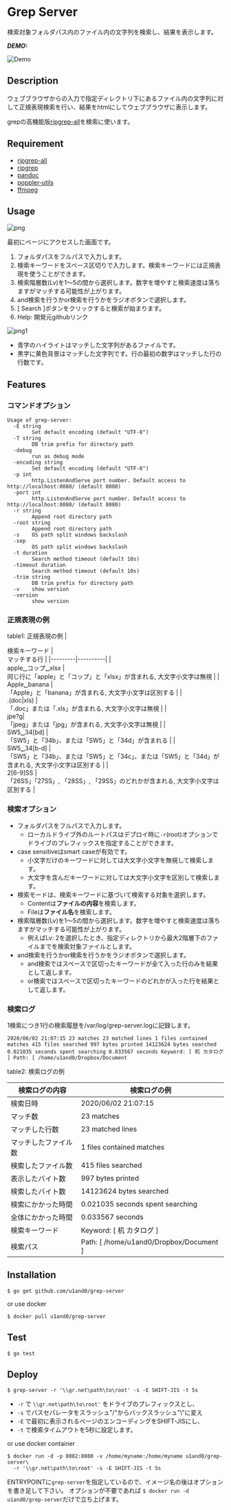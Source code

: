 # Grep Server
検索対象フォルダパス内のファイル内の文字列を検索し、結果を表示します。

***DEMO:***

![Demo](https://github.com/u1and0/grep-server/blob/u1and0-patch-2/Peek%202020-06-07%2023-23.gif)

## Description
ウェブブラウザからの入力で指定ディレクトリ下にあるファイル内の文字列に対して正規表現検索を行い、結果をhtmlにしてウェブブラウザに表示します。

grepの高機能版[ripgrep-all](https://github.com/phiresky/ripgrep-all)を検索に使います。


## Requirement
* [ripgrep-all](https://github.com/phiresky/ripgrep-all)
* [ripgrep](https://github.com/BurntSushi/ripgrep)
* [pandoc](https://pandoc.org/)
* [poppler-utils](https://poppler.freedesktop.org/)
* [ffmpeg](https://ffmpeg.org/)


## Usage

![png](https://github.com/u1and0/grep-server/blob/u1and0-patch-1/Screenshot%20from%202020-05-27%2009-25-04.png)

最初にページにアクセスした画面です。

1. フォルダパスをフルパスで入力します。
2. 検索キーワードをスペース区切りで入力します。検索キーワードには正規表現を使うことができます。
3. 検索階層数(Lv)を1〜5の間から選択します。数字を増やすと検索速度は落ちますがマッチする可能性が上がります。
4. and検索を行うかor検索を行うかをラジオボタンで選択します。
5. [ Search ]ボタンをクリックすると検索が始まります。
6. Help: 開発元githubリンク

![png1](https://github.com/u1and0/grep-server/blob/u1and0-patch-1/Screenshot%20from%202020-05-27%2010-12-46.png)

* 青字のハイライトはマッチした文字列があるファイルです。
* 黒字に黄色背景はマッチした文字列です。行の最初の数字はマッチした行の行数です。


## Features

### コマンドオプション

```grep-server -h
Usage of grep-server:
  -E string
    	Set default encoding (default "UTF-8")
  -T string
    	DB trim prefix for directory path
  -debug
    	run as debug mode
  -encoding string
    	Set default encoding (default "UTF-8")
  -p int
    	http.ListenAndServe port number. Default access to http://localhost:8080/ (default 8080)
  -port int
    	http.ListenAndServe port number. Default access to http://localhost:8080/ (default 8080)
  -r string
    	Append root directory path
  -root string
    	Append root directory path
  -s	OS path split windows backslash
  -sep
    	OS path split windows backslash
  -t duration
    	Search method timeout (default 10s)
  -timeout duration
    	Search method timeout (default 10s)
  -trim string
    	DB trim prefix for directory path
  -v	show version
  -version
    	show version
```

### 正規表現の例

table1: 正規表現の例
|<div align='left'> 検索キーワード   |<div align='left'>  マッチする行     |
|---------|----------|
|<div align='left'>   apple␣コップ␣xlsx    |<div align='left'>   同じ行に「apple」と「コップ」と「xlsx」が含まれる, 大文字小文字は無視    |
|<div align='left'>   Apple␣banana |<div align='left'>   「Apple」と「banana」が含まれる, 大文字小文字は区別する    |
|<div align='left'>   .(doc\|xls)   |<div align='left'>   「.doc」または「.xls」が含まれる, 大文字小文字は無視 |
|<div align='left'>   jpe?g|<div align='left'>「jpeg」または「jpg」が含まれる, 大文字小文字は無視  |
|<div align='left'>   SW5␣34[bd] |<div align='left'> 「SW5」と「34b」、または「SW5」と「34d」が含まれる  |
|<div align='left'>   SW5␣34[b-d]  |<div align='left'> 「SW5」と「34b」、または「SW5」と「34c」、または「SW5」と「34d」が含まれる, 大文字小文字は区別する  |
|<div align='left'>   2[6-9]SS  |<div align='left'> 「26SS」「27SS」, 「28SS」, 「29SS」のどれかが含まれる, 大文字小文字は区別する  |



### 検索オプション
* フォルダパスをフルパスで入力します。
  * ローカルドライブ外のルートパスはデプロイ時に`-r`(root)オプションでドライブのプレフィックスを指定することができます。
* case sensitiveはsmart caseが有効です。
  * 小文字だけのキーワードに対しては大文字小文字を無視して検索します。
  * 大文字を含んだキーワードに対しては大文字小文字を区別して検索します。
* 検索モードは、検索キーワードに基づいて検索する対象を選択します。
  * Contentは**ファイルの内容**を検索します。
  * Fileは**ファイル名**を検索します。
* 検索階層数(Lv)を1〜5の間から選択します。数字を増やすと検索速度は落ちますがマッチする可能性が上がります。
  * 例えばLv: 2を選択したとき、指定ディレクトリから最大2階層下のファイルまでを検索対象ファイルとします。
* and検索を行うかor検索を行うかをラジオボタンで選択します。
  * and検索ではスペースで区切ったキーワードが全て入った行のみを結果として返します。
  * or検索ではスペースで区切ったキーワードのどれかが入った行を結果として返します。

### 検索ログ

1検索につき1行の検索履歴を/var/log/grep-server.logに記録します。

```
2020/06/02 21:07:15 23 matches 23 matched lines 1 files contained matches 415 files searched 997 bytes printed 14123624 bytes searched 0.021035 seconds spent searching 0.033567 seconds Keyword: [ 机 カタログ                          ] Path: [ /home/u1and0/Dropbox/Document
```

table2: 検索ログの例

|   検索ログの内容      |    検索ログの例                                   |
|-----------------------|---------------------------------------------------|
| 検索日時              |    2020/06/02 21:07:15                            |
| マッチ数              |    23 matches                                     |
| マッチした行数        |    23 matched lines                               |
| マッチしたファイル数  |    1 files contained matches                      |
| 検索したファイル数    |    415 files searched                             |
| 表示したバイト数      |    997 bytes printed                              |
| 検索したバイト数      |    14123624 bytes searched                        |
| 検索にかかった時間    |    0.021035 seconds spent searching               |
| 全体にかかった時間    |    0.033567 seconds                               |
| 検索キーワード        |    Keyword: [ 机 カタログ                  ]      |
| 検索パス              |    Path: [    /home/u1and0/Dropbox/Document   ]   |


## Installation

```
$ go get github.com/u1and0/grep-server
```

or use docker

```
$ docker pull u1and0/grep-server
```


## Test

```
$ go test
```


## Deploy

```
$ grep-server -r '\\gr.net\path\to\root' -s -E SHIFT-JIS -t 5s
```

* `-r` で `\\gr.net\path\to\root'` をドライブのプレフィックスとし、
* `-s` でパスセパレータをスラッシュ"/"からバックスラッシュ"\\"に変え
* `-E` で最初に表示されるページのエンコーディングをSHIFT-JISにし、
* `-t` で検索タイムアウトを5秒に設定します。


or use docker container

```
$ docker run -d -p 8082:8080 -v /home/myname:/home/myname u1and0/grep-server\
  -r '\\gr.net\path\to\root' -s -E SHIFT-JIS -t 5s
```

ENTRYPOINTに`grep-server`を指定しているので、イメージ名の後はオプションを書き足して下さい。
オプションが不要であれば `$ docker run -d u1and0/grep-server`だけで立ち上げます。

